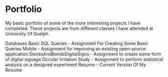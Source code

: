 # Portfolio
My basic portfolio of some of the more interesting projects I have completed. These projects are from different classes I have attended at University Of Guelph. 

Databases Basic SQL Queries - Assignment For Creating Some Basic Queries
Mobile - Assignment for improving an existing open-source application
StocksAndBondsDigitalSigns - Assignment to create some form of digital signage
Occular Irritation Study - Assignment to perform statistical analysis on a designed experiment
Resume - Current Version Of My Resume
